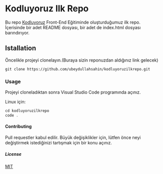 # Kodluyoruz Ilk Repo
Bu repo [Kodluyoruz](http://kodluyoruz.org) Front-End Eğitiminde oluşturduğumuz ilk repo. İçerisinde bir adet README dosyası, bir adet de index.html dosyası barındırıyor.

## Istallation
Öncelikle projeyi clonelayın.(Buraya sizin reponuzdan aldığınız link gelecek)
```
git clone https://github.com/ubeydullahsahin/kodluyoruzilkrepo.git

```
### Usage
Projeyi cloneladıktan sonra Visual Studio Code programında açınız.

Linux için:

```java
cd kodluyoruzilkrepo
code .

```
#### Contributing
Pull requestler kabul edilir. Büyük değişiklikler için, lütfen önce neyi değiştirmek istediğinizi tartışmak için bir konu açınız.

##### License

[MIT](https://choosealicense.com/licenses/mit/)
